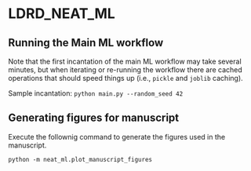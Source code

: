 # LDRD_NEAT_ML

## Running the Main ML workflow

Note that the first incantation of the main ML
workflow may take several minutes, but when iterating
or re-running the workflow there are cached operations
that should speed things up (i.e., `pickle` and `joblib`
caching).

Sample incantation: `python main.py --random_seed 42`

## Generating figures for manuscript

Execute the follownig command to generate the figures
used in the manuscript. 

`python -m neat_ml.plot_manuscript_figures`